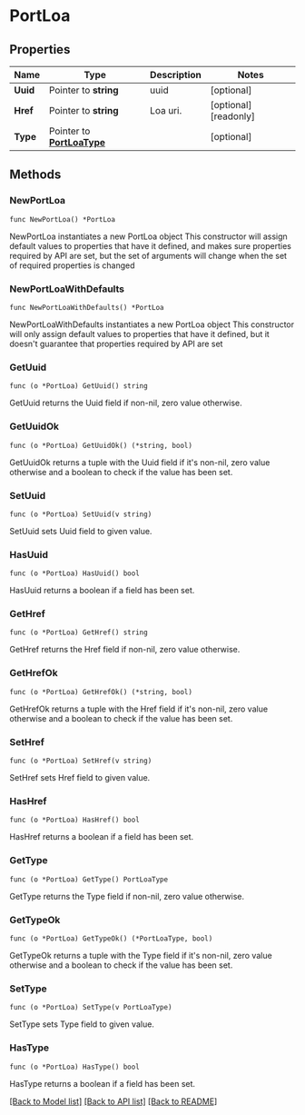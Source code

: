 # PortLoa

## Properties

Name | Type | Description | Notes
------------ | ------------- | ------------- | -------------
**Uuid** | Pointer to **string** | uuid | [optional] 
**Href** | Pointer to **string** | Loa uri. | [optional] [readonly] 
**Type** | Pointer to [**PortLoaType**](PortLoaType.md) |  | [optional] 

## Methods

### NewPortLoa

`func NewPortLoa() *PortLoa`

NewPortLoa instantiates a new PortLoa object
This constructor will assign default values to properties that have it defined,
and makes sure properties required by API are set, but the set of arguments
will change when the set of required properties is changed

### NewPortLoaWithDefaults

`func NewPortLoaWithDefaults() *PortLoa`

NewPortLoaWithDefaults instantiates a new PortLoa object
This constructor will only assign default values to properties that have it defined,
but it doesn't guarantee that properties required by API are set

### GetUuid

`func (o *PortLoa) GetUuid() string`

GetUuid returns the Uuid field if non-nil, zero value otherwise.

### GetUuidOk

`func (o *PortLoa) GetUuidOk() (*string, bool)`

GetUuidOk returns a tuple with the Uuid field if it's non-nil, zero value otherwise
and a boolean to check if the value has been set.

### SetUuid

`func (o *PortLoa) SetUuid(v string)`

SetUuid sets Uuid field to given value.

### HasUuid

`func (o *PortLoa) HasUuid() bool`

HasUuid returns a boolean if a field has been set.

### GetHref

`func (o *PortLoa) GetHref() string`

GetHref returns the Href field if non-nil, zero value otherwise.

### GetHrefOk

`func (o *PortLoa) GetHrefOk() (*string, bool)`

GetHrefOk returns a tuple with the Href field if it's non-nil, zero value otherwise
and a boolean to check if the value has been set.

### SetHref

`func (o *PortLoa) SetHref(v string)`

SetHref sets Href field to given value.

### HasHref

`func (o *PortLoa) HasHref() bool`

HasHref returns a boolean if a field has been set.

### GetType

`func (o *PortLoa) GetType() PortLoaType`

GetType returns the Type field if non-nil, zero value otherwise.

### GetTypeOk

`func (o *PortLoa) GetTypeOk() (*PortLoaType, bool)`

GetTypeOk returns a tuple with the Type field if it's non-nil, zero value otherwise
and a boolean to check if the value has been set.

### SetType

`func (o *PortLoa) SetType(v PortLoaType)`

SetType sets Type field to given value.

### HasType

`func (o *PortLoa) HasType() bool`

HasType returns a boolean if a field has been set.


[[Back to Model list]](../README.md#documentation-for-models) [[Back to API list]](../README.md#documentation-for-api-endpoints) [[Back to README]](../README.md)



